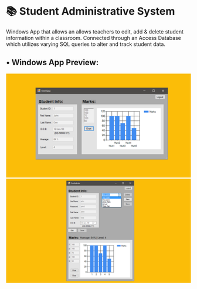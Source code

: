 # 📚 Student Administrative System
Windows App that allows an allows teachers to edit, add & delete student information within a classroom. Connected through an Access Database which utilizes varying SQL queries to alter and track student data.


## • Windows App Preview:


<p float="left">
  <img src="https://github.com/RonanAlmeida/StudentAdminSystem/blob/master/preview_images/admin3.6da62e1f.png">
<img src="https://github.com/RonanAlmeida/StudentAdminSystem/blob/master/preview_images/admin2.89d108d9.png">
 </p>

